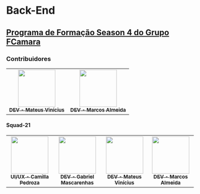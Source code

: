 # Back-End

## [Programa de Formação Season 4 do Grupo FCamara](https://digital.fcamara.com.br/programadeformacao 'Programa de Formação Season 4 do Grupo FCamara')

### Contribuidores

<table>
  <tr>
    <td align="center"><a href="https://www.linkedin.com/in/mateus-vinicius-lima/"><img src="https://i.imgur.com/hLy9YuU.jpg" width="100px;" alt=""/><br /><sub><b>DEV - Mateus Vinícius</b></sub></a><br /></td>
    <td align="center"><a href="https://www.linkedin.com/in/marcosgruah/"><img src="https://i.imgur.com/gVhEknO.jpg" width="100px;" alt=""/><br /><sub><b>DEV - Marcos Almeida</b></sub></a><br /></td>
  </tr>
</table>

#### Squad-21

<table>
  <tr>
    <td align="center"><a href="https://www.linkedin.com/in/pedrozacamilla/"><img src="https://i.imgur.com/0bcN0tS.jpg" width="100px;" alt=""/><br /><sub><b>UI/UX - Camilla Pedroza</b></sub></a><br /></td>
    <td align="center"><a href="https://www.linkedin.com/in/gsamascarenhas/"><img src="https://i.imgur.com/cgIPKgm.jpg" width="100px;" alt=""/><br /><sub><b>DEV - Gabriel Mascarenhas</b></sub></a><br /></td>
    <td align="center"><a href="https://www.linkedin.com/in/mateus-vinicius-lima/"><img src="https://i.imgur.com/hLy9YuU.jpg" width="100px;" alt=""/><br /><sub><b>DEV - Mateus Vinícius</b></sub></a><br /></td>
    <td align="center"><a href="https://www.linkedin.com/in/marcosgruah/"><img src="https://i.imgur.com/gVhEknO.jpg" width="100px;" alt=""/><br /><sub><b>DEV - Marcos Almeida</b></sub></a><br /></td>
  </tr>
</table>
